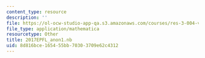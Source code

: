 ```yaml
---
content_type: resource
description: ''
file: https://ol-ocw-studio-app-qa.s3.amazonaws.com/courses/res-3-004-visualizing-materials-science-fall-2017/8d816bce165455bb70303709e62c4312_2017EPFL_anon1.nb
file_type: application/mathematica
resourcetype: Other
title: 2017EPFL_anon1.nb
uid: 8d816bce-1654-55bb-7030-3709e62c4312
---
```

